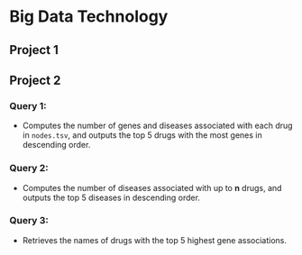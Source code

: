 # Big Data Technology

## Project 1



## Project 2
### Query 1:
- Computes the number of genes and diseases associated with each drug in `nodes.tsv`, and outputs the top 5 drugs with the most genes in descending order.

### Query 2:
- Computes the number of diseases associated with up to **n** drugs, and outputs the top 5 diseases in descending order.

### Query 3:
- Retrieves the names of drugs with the top 5 highest gene associations.
